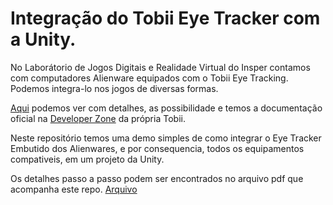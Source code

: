 # Integração do Tobii Eye Tracker com a Unity.

No Laborátorio de Jogos Digitais e Realidade Virtual do Insper contamos com computadores Alienware equipados com o Tobii Eye Tracking. Podemos integra-lo nos jogos de diversas formas. 

[Aqui](https://gaming.tobii.com/discover/) podemos ver com detalhes, as possibilidade e temos a documentação oficial na [Developer Zone](https://developer.tobii.com/) da própria Tobii.

Neste repositório temos uma demo simples de como integrar o Eye Tracker Embutido dos Alienwares, e por consequencia, todos os equipamentos compativeis, em um projeto da Unity. 

Os detalhes passo a passo podem ser encontrados no arquivo pdf que acompanha este repo. [Arquivo](Handouts/TobiiData.pdf)

